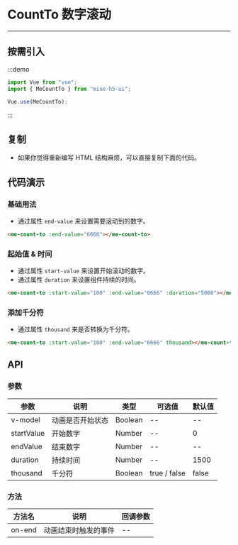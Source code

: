 # CountTo 数字滚动

----

## 按需引入

:::demo

```JavaScript
import Vue from "vue";
import { MeCountTo } from "mine-h5-ui";

Vue.use(MeCountTo);
```

:::

## 复制

* 如果你觉得重新编写 HTML 结构麻烦，可以直接复制下面的代码。

## 代码演示

### 基础用法

* 通过属性 `end-value` 来设置需要滚动到的数字。

```HTML
<me-count-to :end-value="6666"></me-count-to>
```

### 起始值 & 时间

* 通过属性 `start-value` 来设置开始滚动的数字。
* 通过属性 `duration` 来设置组件持续的时间。

```HTML
<me-count-to :start-value="100" :end-value="6666" :duration="5000"></me-count-to>
```

### 添加千分符

* 通过属性 `thousand` 来是否转换为千分符。

```HTML
<me-count-to :start-value="100" :end-value="6666" thousand></me-count-to>
```

## API

### 参数

| 参数       | 说明             | 类型    | 可选值       | 默认值 |
|------------|------------------|---------|--------------|--------|
| v-model    | 动画是否开始状态 | Boolean | --           | --     |
| startValue | 开始数字         | Number  | --           | 0      |
| endValue   | 结束数字         | Number  | --           | --     |
| duration   | 持续时间         | Number  | --           | 1500   |
| thousand   | 千分符           | Boolean | true / false | false  |

### 方法

| 方法名 | 说明                 | 回调参数 |
|--------|----------------------|----------|
| on-end | 动画结束时触发的事件 | --       |
